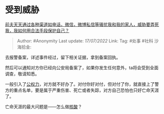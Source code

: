 # 受到威胁
[前夫天天通过各种渠道如电话，微信，微博私信等骚扰我和我的家人，威胁要弄死我，我如何用合法手段保护自己？](https://www.zhihu.com/question/49674602/answer/2576693746)

> Author: #Anonymity
> Last update: *17/07/2022*
> Link:
> Tag: #处事 #社科
> 沙海拾金:

去报警备案，详述事件经过，留下相关证据，拿到备案回执。

然后可以通知对方你已经向公安局备案了，如果你发生任何意外，ta将会受到全面调查，敬请知悉。

一般引入了[公权力](https://www.zhihu.com/search?q=%E5%85%AC%E6%9D%83%E5%8A%9B&search_source=Entity&hybrid_search_source=Entity&hybrid_search_extra=%7B%22sourceType%22%3A%22answer%22%2C%22sourceId%22%3A2576693746%7D)，对方就不好办了。对付你好对付，但对付了你，就直接上了警方的重点名单，要是属于严重伤害、死亡或者失踪，对方自己恐怕也只好亡命天涯了。

亡命天涯的最大问题是——怎么做[核酸](https://www.zhihu.com/search?q=%E6%A0%B8%E9%85%B8&search_source=Entity&hybrid_search_source=Entity&hybrid_search_extra=%7B%22sourceType%22%3A%22answer%22%2C%22sourceId%22%3A2576693746%7D)？
